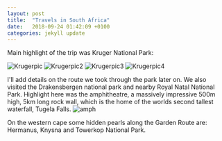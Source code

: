 ```yaml
---
layout: post
title:  "Travels in South Africa"
date:   2018-09-24 01:42:09 +0100
categories: jekyll update
---
```


Main highlight of the trip was Kruger National Park:

![Krugerpic]({{TiffanyVlaar.github.io}}/pics/Giraffe.JPG)
![Krugerpic2]({{TiffanyVlaar.github.io}}/pics/Rhino.JPG)
![Krugerpic3]({{TiffanyVlaar.github.io}}/pics/Elephants.JPG)
![Krugerpic4]({{TiffanyVlaar.github.io}}/pics/test.JPG)

I'll add details on the route we took through the park later on.
We also visited the Drakensbergen national park and nearby Royal Natal National Park. Highlight here was the amphitheatre, a massively impressive 500m high, 5km long rock wall, which is the home of the worlds second tallest waterfall, Tugela Falls.
![amph]({{TiffanyVlaar.github.io}}/pics/Drakensbergen.JPG)

On the western cape some hidden pearls along the Garden Route are: Hermanus, Knysna and Towerkop National Park.

<!--- de Hel -->
